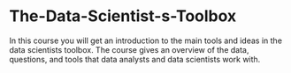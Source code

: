 # The-Data-Scientist-s-Toolbox
In this course you will get an introduction to the main tools and ideas in the data scientists toolbox. The course gives an overview of the data, questions, and tools that data analysts and data scientists work with. 
